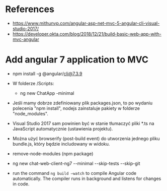 # References
* https://www.mithunvp.com/angular-asp-net-mvc-5-angular-cli-visual-studio-2017/
* https://developer.okta.com/blog/2018/12/21/build-basic-web-app-with-mvc-angular

# Add angular 7 application to MVC
* npm install -g @angular/cli@7.3.9
* W folderze /Scripts:
    * ng new ChatApp -minimal
		
* Jeśli mamy dobrze zdefiniowany plik packages.json, to po wydaniu polecenia "npm install", nodejs zainstaluje pakiety w folderze "node_modules".
* Visual Studio 2017 sam powinien być w stanie tłumaczyć pliki *.ts na JavaScript automatycznie (ustawienia projektu).
* Można użyć browserify (post-build event) do utworzenia jednego pliku bundle.js, który będzie includowany w widoku.
* remove-node-modules (npm package)
*  ng new chat-web-client-ng7 --minimal --skip-tests --skip-git
* run the command `ng build –watch` to compile Angular code automatically. The compiler runs in background and listens for changes in code.